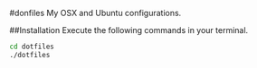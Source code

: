 #donfiles
My OSX and Ubuntu configurations.

##Installation
Execute the following commands in your terminal.
```bash
cd dotfiles
./dotfiles
```
